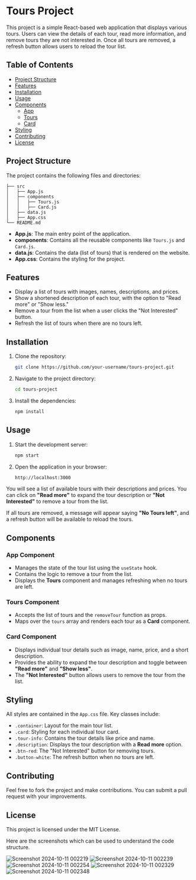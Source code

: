 

# Tours Project

This project is a simple React-based web application that displays various tours. Users can view the details of each tour, read more information, and remove tours they are not interested in. Once all tours are removed, a refresh button allows users to reload the tour list.

## Table of Contents

- [Project Structure](#project-structure)
- [Features](#features)
- [Installation](#installation)
- [Usage](#usage)
- [Components](#components)
  - [App](#app-component)
  - [Tours](#tours-component)
  - [Card](#card-component)
- [Styling](#styling)
- [Contributing](#contributing)
- [License](#license)

## Project Structure

The project contains the following files and directories:

```
├── src
│   ├── App.js
│   ├── components
│   │   ├── Tours.js
│   │   ├── Card.js
│   ├── data.js
│   ├── App.css
└── README.md
```

- **App.js**: The main entry point of the application.
- **components**: Contains all the reusable components like `Tours.js` and `Card.js`.
- **data.js**: Contains the data (list of tours) that is rendered on the website.
- **App.css**: Contains the styling for the project.

## Features

- Display a list of tours with images, names, descriptions, and prices.
- Show a shortened description of each tour, with the option to "Read more" or "Show less."
- Remove a tour from the list when a user clicks the "Not Interested" button.
- Refresh the list of tours when there are no tours left.

## Installation

1. Clone the repository:

   ```bash
   git clone https://github.com/your-username/tours-project.git
   ```

2. Navigate to the project directory:

   ```bash
   cd tours-project
   ```

3. Install the dependencies:

   ```bash
   npm install
   ```

## Usage

1. Start the development server:

   ```bash
   npm start
   ```

2. Open the application in your browser:

   ```bash
   http://localhost:3000
   ```

You will see a list of available tours with their descriptions and prices. You can click on **"Read more"** to expand the tour description or **"Not Interested"** to remove a tour from the list.

If all tours are removed, a message will appear saying **"No Tours left"**, and a refresh button will be available to reload the tours.

## Components

### App Component

- Manages the state of the tour list using the `useState` hook.
- Contains the logic to remove a tour from the list.
- Displays the **Tours** component and manages refreshing when no tours are left.

### Tours Component

- Accepts the list of tours and the `removeTour` function as props.
- Maps over the `tours` array and renders each tour as a **Card** component.

### Card Component

- Displays individual tour details such as image, name, price, and a short description.
- Provides the ability to expand the tour description and toggle between **"Read more"** and **"Show less"**.
- The **"Not Interested"** button allows users to remove the tour from the list.

## Styling

All styles are contained in the `App.css` file. Key classes include:

- `.container`: Layout for the main tour list.
- `.card`: Styling for each individual tour card.
- `.tour-info`: Contains the tour details like price and name.
- `.description`: Displays the tour description with a **Read more** option.
- `.btn-red`: The "Not Interested" button for removing tours.
- `.button-white`: The refresh button when no tours are left.

## Contributing

Feel free to fork the project and make contributions. You can submit a pull request with your improvements.

## License

This project is licensed under the MIT License.

Here are the screenshots which can be used to understand the code structure. 



![Screenshot 2024-10-11 002219](https://github.com/user-attachments/assets/03ab8791-f2c5-41b5-8fd0-1ac8d367d47b)
![Screenshot 2024-10-11 002239](https://github.com/user-attachments/assets/78334c0c-e8d9-4460-8a81-1d262b9e1feb)
![Screenshot 2024-10-11 002254](https://github.com/user-attachments/assets/48095937-8baa-4919-accf-1cf7b442d1d3)
![Screenshot 2024-10-11 002329](https://github.com/user-attachments/assets/cec9f575-3d70-44b1-901c-bd793190c332)
![Screenshot 2024-10-11 002348](https://github.com/user-attachments/assets/1069ddb3-ffda-4680-9805-c23a8028e89e)
